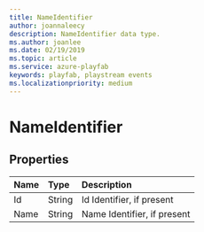 ```yaml
---
title: NameIdentifier
author: joannaleecy
description: NameIdentifier data type.
ms.author: joanlee
ms.date: 02/19/2019
ms.topic: article
ms.service: azure-playfab
keywords: playfab, playstream events
ms.localizationpriority: medium
---
```


# NameIdentifier

## Properties

|Name|Type|Description|
| :--------------------|:-------------------|:----------------------|
|Id|String|Id Identifier, if present|
|Name|String|Name Identifier, if present|
